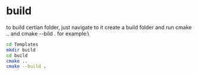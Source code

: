 # build

to build certian folder, just navigate to it create a build folder and run cmake .. and cmake --bild .
for example:\

```bash
cd Templates
mkdir build
cd build
cmake ..
cmake --build .
```
